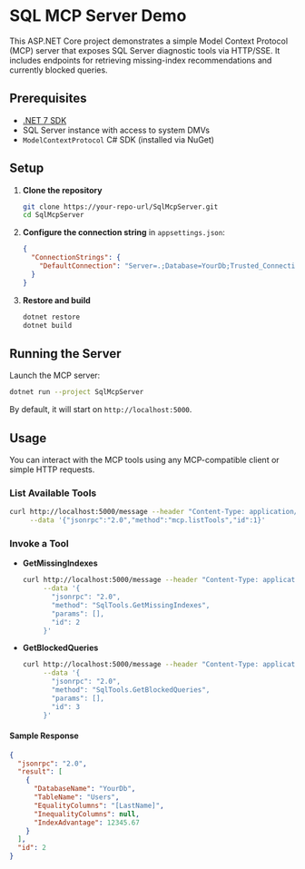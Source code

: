 ﻿# SQL MCP Server Demo

This ASP.NET Core project demonstrates a simple Model Context Protocol (MCP) server that exposes SQL Server diagnostic tools via HTTP/SSE. It includes endpoints for retrieving missing-index recommendations and currently blocked queries.

## Prerequisites

* [.NET 7 SDK](https://dotnet.microsoft.com/download)
* SQL Server instance with access to system DMVs
* `ModelContextProtocol` C# SDK (installed via NuGet)

## Setup

1. **Clone the repository**

   ```bash
   git clone https://your-repo-url/SqlMcpServer.git
   cd SqlMcpServer
   ```

2. **Configure the connection string** in `appsettings.json`:

   ```json
   {
     "ConnectionStrings": {
       "DefaultConnection": "Server=.;Database=YourDb;Trusted_Connection=True;"
     }
   }
   ```

3. **Restore and build**

   ```bash
   dotnet restore
   dotnet build
   ```

## Running the Server

Launch the MCP server:

```bash
dotnet run --project SqlMcpServer
```

By default, it will start on `http://localhost:5000`.

## Usage

You can interact with the MCP tools using any MCP-compatible client or simple HTTP requests.

### List Available Tools

```bash
curl http://localhost:5000/message --header "Content-Type: application/json" \
     --data '{"jsonrpc":"2.0","method":"mcp.listTools","id":1}'
```

### Invoke a Tool

* **GetMissingIndexes**

  ```bash
  curl http://localhost:5000/message --header "Content-Type: application/json" \
       --data '{
         "jsonrpc": "2.0",
         "method": "SqlTools.GetMissingIndexes",
         "params": [],
         "id": 2
       }'
  ```

* **GetBlockedQueries**

  ```bash
  curl http://localhost:5000/message --header "Content-Type: application/json" \
       --data '{
         "jsonrpc": "2.0",
         "method": "SqlTools.GetBlockedQueries",
         "params": [],
         "id": 3
       }'
  ```

#### Sample Response

```json
{
  "jsonrpc": "2.0",
  "result": [
    {
      "DatabaseName": "YourDb",
      "TableName": "Users",
      "EqualityColumns": "[LastName]",
      "InequalityColumns": null,
      "IndexAdvantage": 12345.67
    }
  ],
  "id": 2
}


